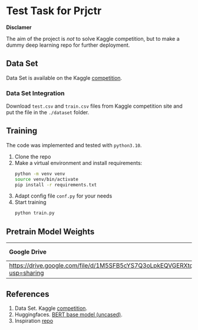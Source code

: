 # Test Task for Prjctr

**Disclamer**

The aim of the project is *not* to solve Kaggle competition, but to make a dummy deep learning repo for further deployment.

## Data Set

Data Set is available on the Kaggle [competition](https://www.kaggle.com/competitions/commonlitreadabilityprize/overview).

### Data Set Integration

Download `test.csv` and `train.csv` files from Kaggle competition site and put the file in the `./dataset` folder.

## Training

The code was implemented and tested with `python3.10`.

1. Clone the repo
2. Make a virtual environment and install requirements:
   ```bash
   python -m venv venv
   source venv/bin/activate
   pip install -r requirements.txt
   ```
3. Adapt config file `conf.py` for your needs
4. Start training
   ```bash
   python train.py
   ```


## Pretrain Model Weights

| Google Drive                                                                       | Size | # Epochs | Test RMSE |
| :--------------------------------------------------------------------------------- | ---: | -------: | --------: |
| https://drive.google.com/file/d/1M5SFB5cYS7Q3oLpkEQVGERXtquwPxury/view?usp=sharing | 418M |        5 |    0.6346 |


## References

1. Data Set. Kaggle [competition](https://www.kaggle.com/competitions/commonlitreadabilityprize/overview).
2. Huggingfaces. [BERT base model (uncased)](https://huggingface.co/bert-base-uncased).
3. Inspiration [repo](https://github.com/Taher-web-dev/CommonLit-Readability-Prize/)
